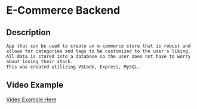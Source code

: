 # E-Commerce Backend 

## Description

    App that can be used to create an e-commerce store that is robust and allows for categories and tags to be customized to the user's liking. All data is stored into a database so the user does not have to worry about losing their stock.
    This was created utilizing VSCode, Express, MySQL.

## Video Example
[Video Example Here](https://drive.google.com/file/d/1CE_7VmkXpFYOFyP5VRVr7WkfBW0iq-Cp/view)

